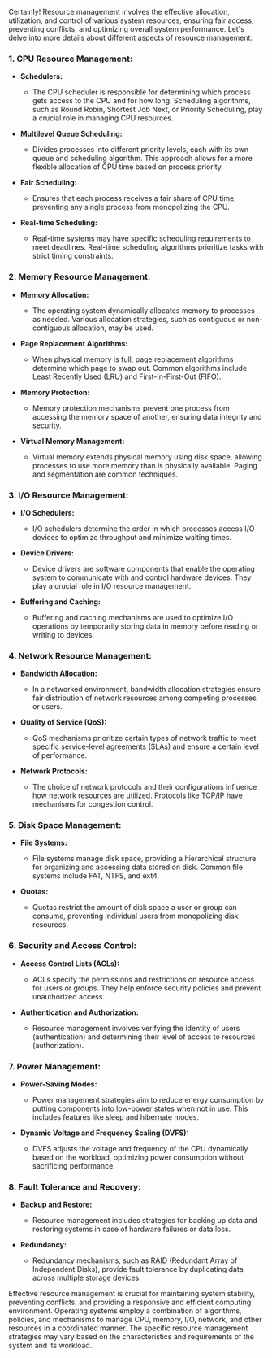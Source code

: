 Certainly! Resource management involves the effective allocation, utilization, and control of various system resources, ensuring fair access, preventing conflicts, and optimizing overall system performance. Let's delve into more details about different aspects of resource management:

### 1. **CPU Resource Management:**

- **Schedulers:**
  - The CPU scheduler is responsible for determining which process gets access to the CPU and for how long. Scheduling algorithms, such as Round Robin, Shortest Job Next, or Priority Scheduling, play a crucial role in managing CPU resources.

- **Multilevel Queue Scheduling:**
  - Divides processes into different priority levels, each with its own queue and scheduling algorithm. This approach allows for a more flexible allocation of CPU time based on process priority.

- **Fair Scheduling:**
  - Ensures that each process receives a fair share of CPU time, preventing any single process from monopolizing the CPU.

- **Real-time Scheduling:**
  - Real-time systems may have specific scheduling requirements to meet deadlines. Real-time scheduling algorithms prioritize tasks with strict timing constraints.

### 2. **Memory Resource Management:**

- **Memory Allocation:**
  - The operating system dynamically allocates memory to processes as needed. Various allocation strategies, such as contiguous or non-contiguous allocation, may be used.

- **Page Replacement Algorithms:**
  - When physical memory is full, page replacement algorithms determine which page to swap out. Common algorithms include Least Recently Used (LRU) and First-In-First-Out (FIFO).

- **Memory Protection:**
  - Memory protection mechanisms prevent one process from accessing the memory space of another, ensuring data integrity and security.

- **Virtual Memory Management:**
  - Virtual memory extends physical memory using disk space, allowing processes to use more memory than is physically available. Paging and segmentation are common techniques.

### 3. **I/O Resource Management:**

- **I/O Schedulers:**
  - I/O schedulers determine the order in which processes access I/O devices to optimize throughput and minimize waiting times.

- **Device Drivers:**
  - Device drivers are software components that enable the operating system to communicate with and control hardware devices. They play a crucial role in I/O resource management.

- **Buffering and Caching:**
  - Buffering and caching mechanisms are used to optimize I/O operations by temporarily storing data in memory before reading or writing to devices.

### 4. **Network Resource Management:**

- **Bandwidth Allocation:**
  - In a networked environment, bandwidth allocation strategies ensure fair distribution of network resources among competing processes or users.

- **Quality of Service (QoS):**
  - QoS mechanisms prioritize certain types of network traffic to meet specific service-level agreements (SLAs) and ensure a certain level of performance.

- **Network Protocols:**
  - The choice of network protocols and their configurations influence how network resources are utilized. Protocols like TCP/IP have mechanisms for congestion control.

### 5. **Disk Space Management:**

- **File Systems:**
  - File systems manage disk space, providing a hierarchical structure for organizing and accessing data stored on disk. Common file systems include FAT, NTFS, and ext4.

- **Quotas:**
  - Quotas restrict the amount of disk space a user or group can consume, preventing individual users from monopolizing disk resources.

### 6. **Security and Access Control:**

- **Access Control Lists (ACLs):**
  - ACLs specify the permissions and restrictions on resource access for users or groups. They help enforce security policies and prevent unauthorized access.

- **Authentication and Authorization:**
  - Resource management involves verifying the identity of users (authentication) and determining their level of access to resources (authorization).

### 7. **Power Management:**

- **Power-Saving Modes:**
  - Power management strategies aim to reduce energy consumption by putting components into low-power states when not in use. This includes features like sleep and hibernate modes.

- **Dynamic Voltage and Frequency Scaling (DVFS):**
  - DVFS adjusts the voltage and frequency of the CPU dynamically based on the workload, optimizing power consumption without sacrificing performance.

### 8. **Fault Tolerance and Recovery:**

- **Backup and Restore:**
  - Resource management includes strategies for backing up data and restoring systems in case of hardware failures or data loss.

- **Redundancy:**
  - Redundancy mechanisms, such as RAID (Redundant Array of Independent Disks), provide fault tolerance by duplicating data across multiple storage devices.

Effective resource management is crucial for maintaining system stability, preventing conflicts, and providing a responsive and efficient computing environment. Operating systems employ a combination of algorithms, policies, and mechanisms to manage CPU, memory, I/O, network, and other resources in a coordinated manner. The specific resource management strategies may vary based on the characteristics and requirements of the system and its workload.
